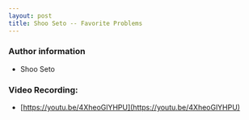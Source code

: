 ```yaml
---
layout: post
title: Shoo Seto -- Favorite Problems
---
```


### Author information
* Shoo Seto

### Video Recording:

* [https://youtu.be/4XheoGlYHPU](https://youtu.be/4XheoGlYHPU)


